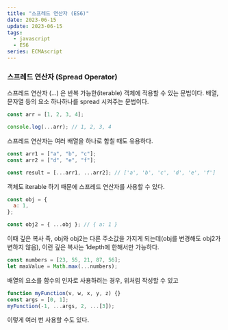 ```yaml
---
title: "스프레드 연산자 (ES6)"
date: 2023-06-15
update: 2023-06-15
tags:
  - javascript
  - ES6
series: ECMAscript
---
```


### 스프레드 연산자 (Spread Operator)

스프레드 연산자 (...) 은 반복 가능한(iterable) 객체에 적용할 수 있는 문법이다. 배열, 문자열 등의 요소 하나하나를 spread 시켜주는 문법이다.

```javascript
const arr = [1, 2, 3, 4];

console.log(...arr); // 1, 2, 3, 4
```

스프레드 연산자는 여러 배열을 하나로 합칠 때도 유용하다.

```javascript
const arr1 = ["a", "b", "c"];
const arr2 = ["d", "e", "f"];

const result = [...arr1, ...arr2]; // ['a', 'b', 'c', 'd', 'e', 'f']
```

객체도 iterable 하기 때문에 스프레드 연산자를 사용할 수 있다.

```javascript
const obj = {
  a: 1,
};

const obj2 = { ...obj }; // { a: 1 }
```

이때 깊은 복사 즉, obj와 obj2는 다른 주소값을 가지게 되는데(obj를 변경해도 obj2가 변하지 않음), 이런 깊은 복사는 1depth에 한해서만 가능하다.

```javascript
const numbers = [23, 55, 21, 87, 56];
let maxValue = Math.max(...numbers);
```

배열의 요소를 함수의 인자로 사용하려는 경우, 위처럼 작성할 수 있고

```javascript
function myFunction(v, w, x, y, z) {}
const args = [0, 1];
myFunction(-1, ...args, 2, ...[3]);
```

이렇게 여러 번 사용할 수도 있다.
